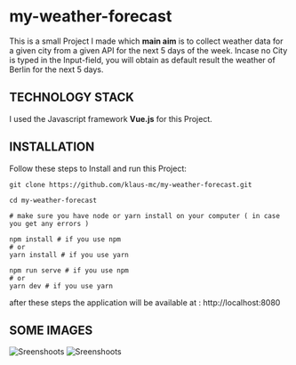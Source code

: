 # my-weather-forecast

This is a small Project I made which **main aim** is to collect weather data for a given city from a given  API for the next 5 days of the week.
Incase no City is typed in the Input-field, you will obtain as default result the weather of Berlin for the next 5 days. 

## TECHNOLOGY STACK

 I used the Javascript framework **Vue.js** for this Project.

## INSTALLATION
Follow these steps to Install and run this Project:
```
git clone https://github.com/klaus-mc/my-weather-forecast.git

cd my-weather-forecast 

# make sure you have node or yarn install on your computer ( in case you get any errors )

npm install # if you use npm 
# or
yarn install # if you use yarn 

npm run serve # if you use npm 
# or
yarn dev # if you use yarn

```

after these steps the application will be available at : http://localhost:8080

## SOME IMAGES
![Sreenshoots](C:\projets\my-weather-forecast\image1.png)
![Sreenshoots](C:\projets\my-weather-forecast\image1.png)